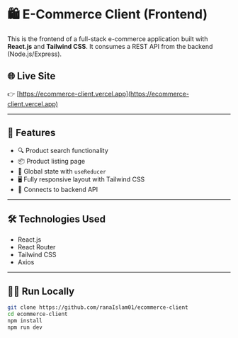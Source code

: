 # 🛍️ E-Commerce Client (Frontend)

This is the frontend of a full-stack e-commerce application built with **React.js** and **Tailwind CSS**. It consumes a REST API from the backend (Node.js/Express).

## 🌐 Live Site

👉 [https://ecommerce-client.vercel.app](https://ecommerce-client.vercel.app)

---

## 🚀 Features

- 🔍 Product search functionality
- 📦 Product listing page
- 🔁 Global state with `useReducer`
- 🖥️ Fully responsive layout with Tailwind CSS
- 🔗 Connects to backend API

---

## 🛠️ Technologies Used

- React.js
- React Router
- Tailwind CSS
- Axios

---

## 🧑‍💻 Run Locally

```bash
git clone https://github.com/ranaIslam01/ecommerce-client
cd ecommerce-client
npm install
npm run dev
